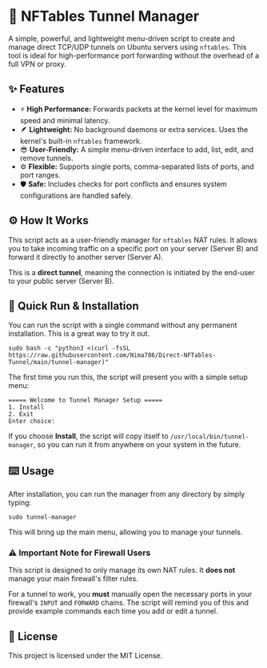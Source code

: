 🚀 NFTables Tunnel Manager
==========================

A simple, powerful, and lightweight menu-driven script to create and manage direct TCP/UDP tunnels on Ubuntu servers using `nftables`. This tool is ideal for high-performance port forwarding without the overhead of a full VPN or proxy.

✨ Features
----------

*   ⚡️ **High Performance:** Forwards packets at the kernel level for maximum speed and minimal latency.
*   🪶 **Lightweight:** No background daemons or extra services. Uses the kernel's built-in `nftables` framework.
*   😎 **User-Friendly:** A simple menu-driven interface to add, list, edit, and remove tunnels.
*   ⚙️ **Flexible:** Supports single ports, comma-separated lists of ports, and port ranges.
*   🛡️ **Safe:** Includes checks for port conflicts and ensures system configurations are handled safely.

⚙️ How It Works
---------------

This script acts as a user-friendly manager for `nftables` NAT rules. It allows you to take incoming traffic on a specific port on your server (Server B) and forward it directly to another server (Server A).

This is a **direct tunnel**, meaning the connection is initiated by the end-user to your public server (Server B).

🚀 Quick Run & Installation
---------------------------

You can run the script with a single command without any permanent installation. This is a great way to try it out.

    sudo bash -c "python3 <(curl -fsSL https://raw.githubusercontent.com/Nima786/Direct-NFTables-Tunnel/main/tunnel-manager)"

The first time you run this, the script will present you with a simple setup menu:

    ===== Welcome to Tunnel Manager Setup =====
    1. Install
    2. Exit
    Enter choice:
    

If you choose **Install**, the script will copy itself to `/usr/local/bin/tunnel-manager`, so you can run it from anywhere on your system in the future.

⌨️ Usage
--------

After installation, you can run the manager from any directory by simply typing:

    sudo tunnel-manager

This will bring up the main menu, allowing you to manage your tunnels.

### ⚠️ Important Note for Firewall Users

This script is designed to only manage its own NAT rules. It **does not** manage your main firewall's filter rules.

For a tunnel to work, you **must** manually open the necessary ports in your firewall's `INPUT` and `FORWARD` chains. The script will remind you of this and provide example commands each time you add or edit a tunnel.

📄 License
----------

This project is licensed under the MIT License.
